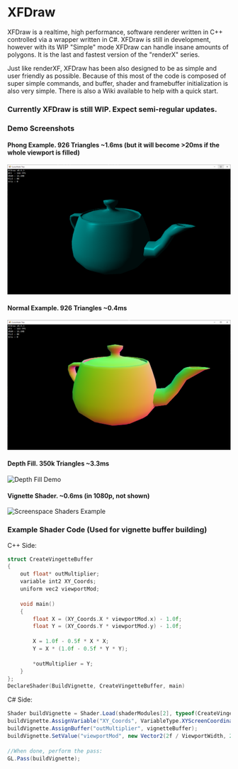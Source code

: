 # XFDraw
XFDraw is a realtime, high performance, software renderer written in C++ controlled via a wrapper written in C#. XFDraw is still in development, however with its WIP "Simple" mode XFDraw can handle insane amounts of polygons. It is the last and fastest version of the "renderX" series.


Just like renderXF, XFDraw has been also designed to be as simple and user friendly as possible. Because of this most of the code is composed of super simple commands, and buffer, shader and framebuffer initialization is also very simple. There is also a Wiki available to help with a quick start.

### Currently XFDraw is still WIP. Expect semi-regular updates.

### Demo Screenshots
#### Phong Example. 926 Triangles ~1.6ms (but it will become >20ms if the whole viewport is filled)
![Phong Shader Demo](https://raw.githubusercontent.com/theproadam/XFDraw/main/Screenshots/TeapotPhong.png)

#### Normal Example. 926 Triangles ~0.4ms
![Depth Fill Demo](https://raw.githubusercontent.com/theproadam/XFDraw/main/Screenshots/TeapotNormals.png)

#### Depth Fill. 350k Triangles ~3.3ms
![Depth Fill Demo](https://i.imgur.com/OlIJDbv.png)





#### Vignette Shader. ~0.6ms (in 1080p, not shown)
![Screenspace Shaders Example](https://i.imgur.com/gBNrAQr.png)

### Example Shader Code (Used for vignette buffer building)
C++ Side:
```c++
struct CreateVingetteBuffer
{
	out float* outMultiplier;
	variable int2 XY_Coords;
	uniform vec2 viewportMod;

	void main()
	{
		float X = (XY_Coords.X * viewportMod.x) - 1.0f;
		float Y = (XY_Coords.Y * viewportMod.y) - 1.0f;

		X = 1.0f - 0.5f * X * X;
		Y = X * (1.0f - 0.5f * Y * Y);

		*outMultiplier = Y;
	}
};
DeclareShader(BuildVignette, CreateVingetteBuffer, main)
```
C# Side:
```c#
Shader buildVignette = Shader.Load(shaderModules[2], typeof(CreateVingetteBuffer));
buildVignette.AssignVariable("XY_Coords", VariableType.XYScreenCoordinates);
buildVignette.AssignBuffer("outMultiplier", vignetteBuffer);
buildVignette.SetValue("viewportMod", new Vector2(2f / ViewportWidth, 2f / ViewportHeight));

//When done, perform the pass:
GL.Pass(buildVignette);
```

